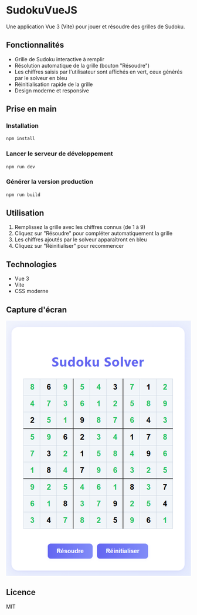 # SudokuVueJS

Une application Vue 3 (Vite) pour jouer et résoudre des grilles de Sudoku.

## Fonctionnalités

- Grille de Sudoku interactive à remplir
- Résolution automatique de la grille (bouton "Résoudre")
- Les chiffres saisis par l'utilisateur sont affichés en vert, ceux générés par le solveur en bleu
- Réinitialisation rapide de la grille
- Design moderne et responsive

## Prise en main

### Installation

```sh
npm install
```

### Lancer le serveur de développement

```sh
npm run dev
```

### Générer la version production

```sh
npm run build
```

## Utilisation

1. Remplissez la grille avec les chiffres connus (de 1 à 9)
2. Cliquez sur "Résoudre" pour compléter automatiquement la grille
3. Les chiffres ajoutés par le solveur apparaîtront en bleu
4. Cliquez sur "Réinitialiser" pour recommencer

## Technologies

- Vue 3
- Vite
- CSS moderne

## Capture d'écran

![Aperçu Sudoku](public/sudoku-demo.png)

## Licence

MIT
